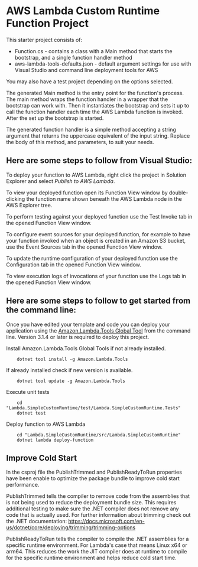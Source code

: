 # AWS Lambda Custom Runtime Function Project

This starter project consists of:
* Function.cs - contains a class with a Main method that starts the bootstrap, and a single function handler method
* aws-lambda-tools-defaults.json - default argument settings for use with Visual Studio and command line deployment tools for AWS

You may also have a test project depending on the options selected.

The generated Main method is the entry point for the function's process.  The main method wraps the function handler in a wrapper that the bootstrap can work with.  Then it instantiates the bootstrap and sets it up to call the function handler each time the AWS Lambda function is invoked.  After the set up the bootstrap is started.

The generated function handler is a simple method accepting a string argument that returns the uppercase equivalent of the input string. Replace the body of this method, and parameters, to suit your needs. 

## Here are some steps to follow from Visual Studio:

To deploy your function to AWS Lambda, right click the project in Solution Explorer and select *Publish to AWS Lambda*.

To view your deployed function open its Function View window by double-clicking the function name shown beneath the AWS Lambda node in the AWS Explorer tree.

To perform testing against your deployed function use the Test Invoke tab in the opened Function View window.

To configure event sources for your deployed function, for example to have your function invoked when an object is created in an Amazon S3 bucket, use the Event Sources tab in the opened Function View window.

To update the runtime configuration of your deployed function use the Configuration tab in the opened Function View window.

To view execution logs of invocations of your function use the Logs tab in the opened Function View window.

## Here are some steps to follow to get started from the command line:

Once you have edited your template and code you can deploy your application using the [Amazon.Lambda.Tools Global Tool](https://github.com/aws/aws-extensions-for-dotnet-cli#aws-lambda-amazonlambdatools) from the command line.  Version 3.1.4
or later is required to deploy this project.

Install Amazon.Lambda.Tools Global Tools if not already installed.
```
    dotnet tool install -g Amazon.Lambda.Tools
```

If already installed check if new version is available.
```
    dotnet tool update -g Amazon.Lambda.Tools
```

Execute unit tests
```
    cd "Lambda.SimpleCustomRuntime/test/Lambda.SimpleCustomRuntime.Tests"
    dotnet test
```

Deploy function to AWS Lambda
```
    cd "Lambda.SimpleCustomRuntime/src/Lambda.SimpleCustomRuntime"
    dotnet lambda deploy-function
```

## Improve Cold Start

In the csproj file the PublishTrimmed and PublishReadyToRun properties have been enable to optimize the package bundle to improve cold start performance.

PublishTrimmed tells the compiler to remove code from the assemblies that is not being used to reduce the deployment bundle size. This requires additional
testing to make sure the .NET compiler does not remove any code that is actually used. For further information about trimming
check out the .NET documentation: https://docs.microsoft.com/en-us/dotnet/core/deploying/trimming/trimming-options

PublishReadyToRun tells the compiler to compile the .NET assemblies for a specific runtime environment. For Lambda's case that means Linux x64 or arm64.
This reduces the work the JIT compiler does at runtime to compile for the specific runtime environment and helps reduce cold start time.

